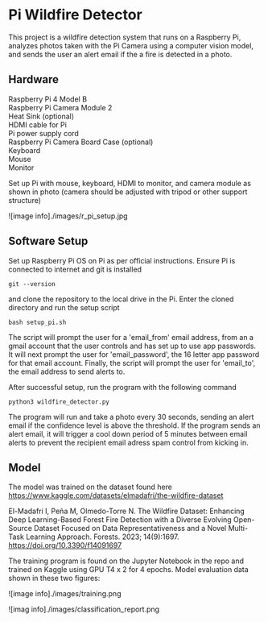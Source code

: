 # Pi Wildfire Detector

This project is a wildfire detection system that runs on a Raspberry Pi, analyzes photos taken with the Pi Camera using a computer vision model, and sends the user an alert email if the a fire is detected in a photo.

## Hardware
Raspberry Pi 4 Model B  
Raspberry Pi Camera Module 2  
Heat Sink (optional)  
HDMI cable for Pi  
Pi power supply cord  
Raspberry Pi Camera Board Case (optional)  
Keyboard  
Mouse  
Monitor

Set up Pi with mouse, keyboard, HDMI to monitor, and camera module as shown in photo (camera should be adjusted with tripod or other support structure)

![image info]./images/r_pi_setup.jpg
## Software Setup

Set up Raspberry Pi OS on Pi as per official instructions. Ensure Pi is connected to internet and git is installed

```git --version```

and clone the repository to the local drive in the Pi. Enter the cloned directory and run the setup script

```bash setup_pi.sh```

The script will prompt the user for a 'email_from' email address, from an a gmail account that the user controls and has set up to use app passwords. It will next prompt the user for 'email_password', the 16 letter app password for that email account. Finally, the script will prompt the user for 'email_to', the email address to send alerts to.

After successful setup, run the program with the following command

```python3 wildfire_detector.py``` 

The program will run and take a photo every 30 seconds, sending an alert email if the confidence level is above the threshold. If the program sends an alert email, it will trigger a cool down period of 5 minutes between email alerts to prevent the recipient email adress spam control from kicking in.




## Model
The model was trained on the dataset found here https://www.kaggle.com/datasets/elmadafri/the-wildfire-dataset

El-Madafri I, Peña M, Olmedo-Torre N. The Wildfire Dataset: Enhancing Deep Learning-Based Forest Fire Detection with a Diverse Evolving Open-Source Dataset Focused on Data Representativeness and a Novel Multi-Task Learning Approach. Forests. 2023; 14(9):1697. https://doi.org/10.3390/f14091697

The training program is found on the Jupyter Notebook in the repo and trained on Kaggle using GPU T4 x 2 for 4 epochs. Model evaluation data shown in these two figures:

![image info]./images/training.png

![imag info]./images/classification_report.png